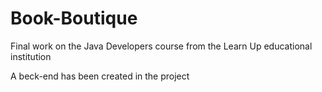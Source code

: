 # Book-Boutique
Final work on the Java Developers course from the Learn Up educational institution

A beck-end has been created in the project
